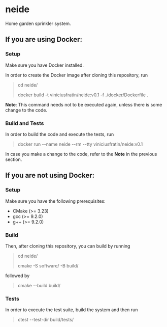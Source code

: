 # neide
Home garden sprinkler system.

## If you are using Docker:
### Setup
Make sure you have Docker installed.

In order to create the Docker image after cloning this repository, run

> cd neide/
>
> docker build -t viniciusfratin/neide:v0.1 -f ./docker/Dockerfile .

**Note**: This command needs not to be executed again, unless there is some change to the code.

### Build and Tests
In order to build the code and execute the tests, run

> docker run --name neide --rm --tty viniciusfratin/neide:v0.1

In case you make a change to the code, refer to the **Note** in the previous section.

## If you are not using Docker:
### Setup
Make sure you have the following prerequisites:
- CMake (>= 3.23)
- gcc (>= 9.2.0)
- g++ (>= 9.2.0)

### Build
Then, after cloning this repository, you can build by running

> cd neide/
>
> cmake -S software/ -B build/

followed by

> cmake --build build/

### Tests
In order to execute the test suite, build the system and then run

> ctest --test-dir build/tests/